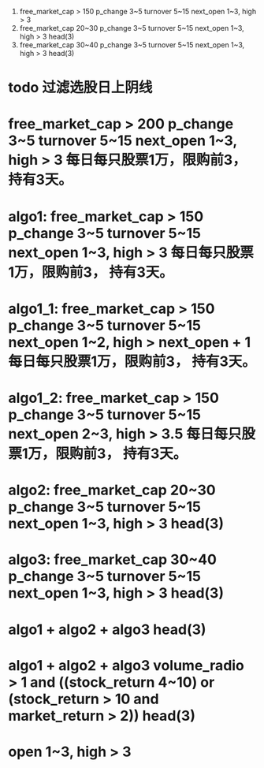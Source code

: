 1. free_market_cap > 150 p_change 3~5 turnover 5~15 next_open 1~3, high > 3
2. free_market_cap 20~30 p_change 3~5 turnover 5~15 next_open 1~3, high > 3 head(3)
2. free_market_cap 30~40 p_change 3~5 turnover 5~15 next_open 1~3, high > 3 head(3)

# todo 过滤选股日上阴线


# free_market_cap > 200 p_change 3~5 turnover 5~15 next_open 1~3, high > 3 每日每只股票1万，限购前3， 持有3天。
<!--
#   2020年: 3837.0          
#   2021年: -1379.0
#   2022年: 8529.0     
#   2023年: -2273.0       
#   2024年: 10563.0 -->

# algo1: free_market_cap > 150 p_change 3~5 turnover 5~15 next_open 1~3, high > 3 每日每只股票1万，限购前3， 持有3天。
<!-- 
#   2020年: 5055.0    【交易57次】     
#   2021年: -4343.0。   【交易64次】
#   2022年: 7899.0       【交易39次】
#   2023年: 2111.0       【交易35次】
#   2024年: 18113.0     【交易37次】
-->

# algo1_1: free_market_cap > 150 p_change 3~5 turnover 5~15 next_open 1~2, high > next_open + 1 每日每只股票1万，限购前3， 持有3天。
<!-- 
#   2020年: 5692.0      【交易49次】      
#   2021年: 2986.0。  【交易54次】
#   2022年: 9816.0。  【交易30次】
#   2023年: -496.0   【交易26次】    
#   2024年: 16570.0 【交易30次】-->

# algo1_2: free_market_cap > 150 p_change 3~5 turnover 5~15 next_open 2~3, high > 3.5 每日每只股票1万，限购前3， 持有3天。
<!-- 
#   2020年: 3808.0      【交易47次】      
#   2021年: -205.0。  【交易55次】
#   2022年: 9710.0。  【交易26次】
#   2023年: 97.0   【交易24次】    
#   2024年: 17419.0 【交易30次】-->


# algo2: free_market_cap 20~30 p_change 3~5 turnover 5~15 next_open 1~3, high > 3 head(3)
<!-- 
#   2020年: 4198.0
#   2021年: 4221.0
#   2022年: 4518.0
#   2023年: -2880.0 
#   2024年: 15302.0 -->


# algo3: free_market_cap 30~40 p_change 3~5 turnover 5~15 next_open 1~3, high > 3 head(3)
<!-- 
#   2020年: -10704.0
#   2021年: 971.0
#   2022年: 4788.0
#   2023年: 6843.0 
#   2024年: 12028.0 -->

# algo1 + algo2 + algo3 head(3)
<!-- 年交易次数 ～108 -->
<!-- 
#   2019年：5348.0  
#   2020年: -1441.0
#   2021年: 128.0
#   2022年: 14111.0
#   2023年: 5221.0 
#   2024年: 35892.0 -->

# algo1 + algo2 + algo3 volume_radio > 1 and ((stock_return 4~10) or (stock_return > 10 and market_return > 2)) head(3)
<!-- 年交易次数 ～50 -->
<!-- 
#   2019年：3922.0  
#   2020年: -290.0
#   2021年: 13795.0
#   2022年: 1623.0
#   2023年: -611.0
#   2024年: 20302.0 -->








# open 1~3, high > 3

<!-- # >
200亿 每日固定1万, 持有3天
#   2020年：2483.1
#   2021年：50.6
#   2022年: 7546.4
#   2023年: -1235.7
#   2024年: 9666.0

# >100亿 每日固定1万, 持有3天
#   2020年： -127.7
#   2021年: 5805.9
#   2022年: -600.5
#   2023年: -1016.7
#   2024年: 10960.6

# <100亿 每日固定1万, 持有3天
#   2020年: -4782.8
#   2021年: 15190.5
#   2022年: -5181.9
#   2023年: 10172.69
#   2024年: 4417.8

# >200亿 每日每只股票1万， 持有3天。     持有4天【没有关键区别】。  持有5天【不建议】
#   2020年: 5052.0                    
#   2021年: 175.0
#   2022年: 8789.0                  7588.0                  4267
#   2023年: -3238.0                 -1773.0                 -4662
#   2024年: 10563.0                 11773.0                 13154.0

# >100亿 每日每只股票1万， 持有3天
#   2020年: 9316.0
#   2021年: -5259.0
#   2022年: 561.0
#   2023年: -4909.0
#   2024年: 24470.0

# <100亿 每日每只股票1万
#   2020年： -4853.0
#   2021年： 31935.0
#   2022年： 536.0
#   2023年： 7703.0
#   2024年： 118712.0
-->